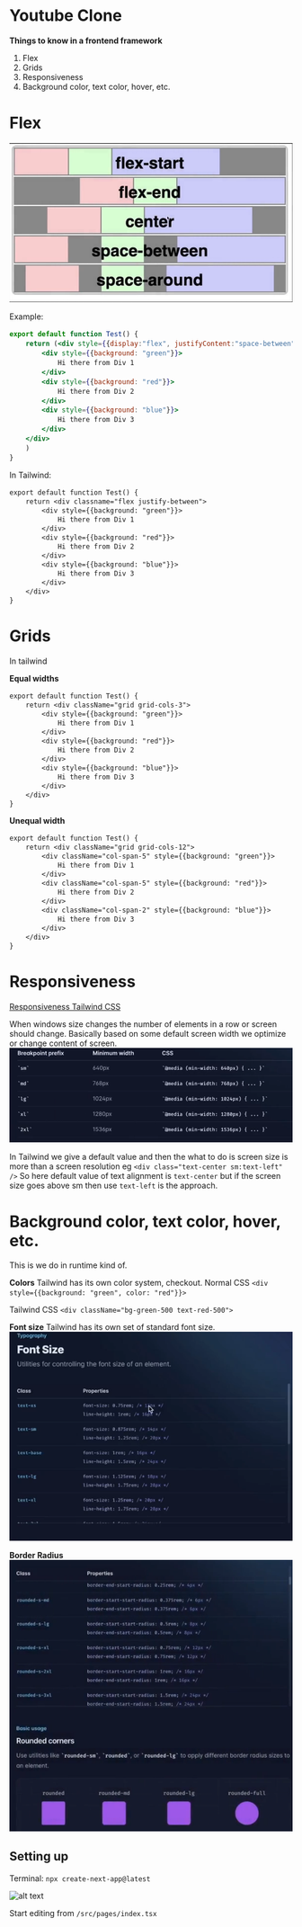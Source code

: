 # Youtube Clone

**Things to know in a frontend framework**
1. Flex
2. Grids
3. Responsiveness
4. Background color, text color, hover, etc.

# Flex
![alt text](./Images/image.png)

Example:
```jsx
export default function Test() {
    return (<div style={{display:"flex", justifyContent:"space-between"}}>
        <div style={{background: "green"}}>
            Hi there from Div 1
        </div>
        <div style={{background: "red"}}>
            Hi there from Div 2
        </div>
        <div style={{background: "blue"}}>
            Hi there from Div 3
        </div>
    </div> 
    )
}
```

In Tailwind:
```tsx
export default function Test() {
    return <div classname="flex justify-between">
        <div style={{background: "green"}}>
            Hi there from Div 1
        </div>
        <div style={{background: "red"}}>
            Hi there from Div 2
        </div>
        <div style={{background: "blue"}}>
            Hi there from Div 3
        </div>
    </div> 
}
```

# Grids
In tailwind

**Equal widths**
```tsx
export default function Test() {
    return <div className="grid grid-cols-3">
        <div style={{background: "green"}}>
            Hi there from Div 1
        </div>
        <div style={{background: "red"}}>
            Hi there from Div 2
        </div>
        <div style={{background: "blue"}}>
            Hi there from Div 3
        </div>
    </div>
}
```

**Unequal width**
```tsx
export default function Test() {
    return <div className="grid grid-cols-12">
        <div className="col-span-5" style={{background: "green"}}>
            Hi there from Div 1
        </div>
        <div className="col-span-5" style={{background: "red"}}>
            Hi there from Div 2
        </div>
        <div className="col-span-2" style={{background: "blue"}}>
            Hi there from Div 3
        </div>
    </div>
}
```

# Responsiveness
[Responsiveness Tailwind CSS](`https://tailwindcss.com/docs/responsive-design`)

When windows size changes the number of elements in a row or screen should change.
Basically based on some default screen width we optimize or change content of screen.
![alt text](./Images/image2.png)

In Tailwind we give a default value and then the what to do is screen size is more than a screen resolution
eg `<div class="text-center sm:text-left" />`
So here default value of text alignment is `text-center` but if the screen size goes above sm then use `text-left` is the approach.


# Background color, text color, hover, etc.
This is we do in runtime kind of.

**Colors**
Tailwind has its own color system, checkout.
Normal CSS
`<div style={{background: "green", color: "red"}}>`

Tailwind CSS
`<div className="bg-green-500 text-red-500">`

**Font size**
Tailwind has its own set of standard font size.
![alt text](./Images/image3.png)

**Border Radius**
![alt text](./Images/image4.png)


## Setting up
Terminal: `npx create-next-app@latest`

![alt text](./Images/image6.png)

Start editing from `/src/pages/index.tsx`